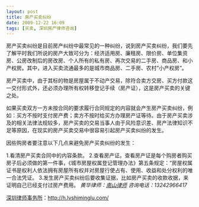 ```yaml
---
layout: post
title: 房产买卖纠纷
date: 2009-12-22 16:09
tags: [买卖, 深圳房产律师咨询]
---
```

房产买卖纠纷是目前房产纠纷中最常见的一种纠纷，说到房产买卖纠纷，我们要先了解平时我们所说的房产大致可分为：经济适用房、廉租房、限价房、单位集资房、公房改制后的房改房、个人所有的私有房、再次交易的二手房、商品房、和小产权房。其中，进入买卖流通最多的是城市商品房、二手房、农村“小产权房”。

房产买卖中，由于其标的物是房屋属于不动产交易，除符合卖方交房、买方付款这一交付形式外，还必须办理所有权转移登记手续（房产证），这是房产买卖的关键之处。

如果买卖双方一方未按合同的要求履行合同规定的内容就会产生房产买卖纠纷，例如：买方不按时支付房产费；卖方不按时给买方办理房产证等待。由于房产买卖涉及的相关法律法规较多，房产买卖的交易当事人由于风险意识差、房产法律知识不足等原因，在现实的房产买卖交易中很容易引起房产买卖纠纷的发生。

因些购房者要注意以下几点来避免房产买卖纠纷的发生：

1.看清房产买卖合同中的内容条款。
2.查看房产证。查看房产证是每个购房者购买房子后必须做的第一件事，《城市房屋权属登记管理办法》第五条规定：“房屋权属证书是权利人依法拥有房屋所有权并对房屋行使占有、使用、收益和处分权利的唯一合法凭证。
3.发生房产买卖纠纷后要收集证据，比如房产买卖的收款收据，来证明自己已经支付过房产费用。
<em>
黄华律师：<a href="http://h.lvshiminglu.com/" target="_self">南山律师</a>
咨询电话：13242966417</em>

<a href="http://h.lvshiminglu.com/">深圳律师事务所</a>：<a href="http://h.lvshiminglu.com/">http://h.lvshiminglu.com/</a>


